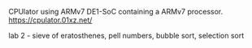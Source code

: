 CPUlator using ARMv7 DE1-SoC containing a ARMv7 processor. https://cpulator.01xz.net/

lab 2 - sieve of eratosthenes, pell numbers, bubble sort, selection sort
